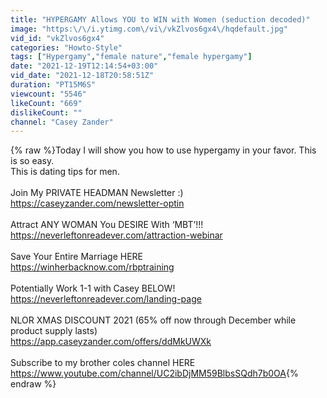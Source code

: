 ```yaml
---
title: "HYPERGAMY Allows YOU to WIN with Women (seduction decoded)"
image: "https:\/\/i.ytimg.com\/vi\/vkZlvos6gx4\/hqdefault.jpg"
vid_id: "vkZlvos6gx4"
categories: "Howto-Style"
tags: ["Hypergamy","female nature","female hypergamy"]
date: "2021-12-19T12:14:54+03:00"
vid_date: "2021-12-18T20:58:51Z"
duration: "PT15M6S"
viewcount: "5546"
likeCount: "669"
dislikeCount: ""
channel: "Casey Zander"
---
```

{% raw %}Today I will show you how to use hypergamy in your favor. This is so easy.<br />This is dating tips for men.<br /><br />Join My PRIVATE HEADMAN Newsletter :)<br /><a rel="nofollow" target="blank" href="https://caseyzander.com/newsletter-optin">https://caseyzander.com/newsletter-optin</a><br /><br />Attract ANY WOMAN You DESIRE With ‘MBT’!!!<br /><a rel="nofollow" target="blank" href="https://neverleftonreadever.com/attraction-webinar">https://neverleftonreadever.com/attraction-webinar</a><br /><br />Save Your Entire Marriage HERE<br /><a rel="nofollow" target="blank" href="https://winherbacknow.com/rbptraining">https://winherbacknow.com/rbptraining</a><br /><br />Potentially Work 1-1 with Casey BELOW!<br /><a rel="nofollow" target="blank" href="https://neverleftonreadever.com/landing-page">https://neverleftonreadever.com/landing-page</a><br /><br />NLOR XMAS DISCOUNT 2021 (65% off now through December while product supply lasts)<br /><a rel="nofollow" target="blank" href="https://app.caseyzander.com/offers/ddMkUWXk">https://app.caseyzander.com/offers/ddMkUWXk</a><br /><br />Subscribe to my brother coles channel HERE<br /><a rel="nofollow" target="blank" href="https://www.youtube.com/channel/UC2ibDjMM59BlbsSQdh7b0OA">https://www.youtube.com/channel/UC2ibDjMM59BlbsSQdh7b0OA</a>{% endraw %}
